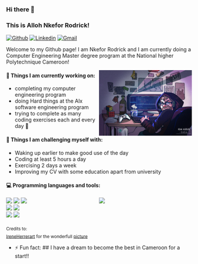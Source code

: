 ### Hi there 👋 
### This is Alloh Nkefor Rodrick!

[![Github](https://img.shields.io/badge/-Github-000?style=flat&logo=Github&logoColor=white)](https://github.com/NobleRodrick)
[![Linkedin](https://img.shields.io/badge/-LinkedIn-blue?style=flat&logo=Linkedin&logoColor=white)](https://www.linkedin.com/in/alloh-nkefor-rodrick-ba080725b/)
[![Gmail](https://img.shields.io/badge/-Gmail-c14438?style=flat&logo=Gmail&logoColor=white)](mailto:allohnkeforr@gmail.com)

Welcome to my Github page! I am Nkefor Rodrick and I am currently doing a Computer Engineering Master degree program at the National higher Polytechnique Cameroon!  

<img align="right" alt="img" src="https://github.com/FernandoRoldan93/FernandoRoldan93/blob/master/cover_image.jpg" width="50%" height="auto" />


#### 🌱 Things I am currently working on: 
- completing my computer engineering program
- doing Hard things at the Alx software engineering program 
- trying to complete as many coding exercises each and every day 🚀

#### :muscle: Things I am challenging myself with:
- Waking up earlier to make good use of the day
- Coding at least 5 hours a day
- Exercising 2 days a week
- Improving my CV with some education apart from university

#### :computer: Programming languages and tools: 
<p>
	<img width="50%" align="right" src="https://github-readme-stats.vercel.app/api?username=NobleRodrick&show_icons=true&hide_border=true" />

<code><img width="10%" src="https://www.vectorlogo.zone/logos/java/java-ar21.svg"></code>
<code><img width="10%" src="https://www.vectorlogo.zone/logos/python/python-ar21.svg"></code>
<code><img width="8%" src="https://www.vectorlogo.zone/logos/r-project/r-project-icon.svg"></code>
<br />
<code><img width="10%" src="https://www.vectorlogo.zone/logos/pocoo_flask/pocoo_flask-ar21.svg"></code>
<code><img width="10%" src="https://www.vectorlogo.zone/logos/mysql/mysql-ar21.svg"></code>
<br />
<code><img width="10%" src="https://www.vectorlogo.zone/logos/apache_spark/apache_spark-ar21.svg"></code>
<code><img width="10%" src="https://www.vectorlogo.zone/logos/git-scm/git-scm-ar21.svg"></code>
</p>

<sub>Credits to: <br/>[IreneHerrerart](https://www.artstation.com/ireneherrera) for the wonderfull [picture](https://github.com/NobleRodrick/NobleRodrick/blob/master/cover_image.jpg)</sub>
- ⚡ Fun fact: ## I have a dream to become the best in Cameroon for a start!!
